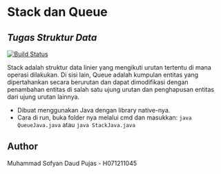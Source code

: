 # Stack dan Queue
## _Tugas Struktur Data_
[![Build Status](https://travis-ci.org/joemccann/dillinger.svg?branch=master)](https://travis-ci.org/joemccann/dillinger)

Stack adalah struktur data linier yang mengikuti urutan tertentu di mana operasi dilakukan.
Di sisi lain, Queue adalah kumpulan entitas yang dipertahankan secara berurutan dan dapat dimodifikasi dengan penambahan entitas di salah satu ujung urutan dan penghapusan entitas dari ujung urutan lainnya.

- Dibuat menggunakan Java dengan library native-nya.
- Cara di run, buka folder nya melalui cmd dan masukkan:
  `java QueueJava.java` atau `java StackJava.java`

## Author
Muhammad Sofyan Daud Pujas - H071211045
